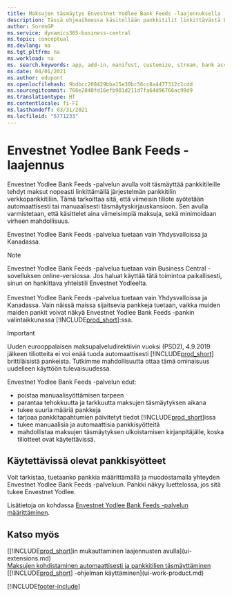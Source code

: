 ```yaml
---
title: Maksujen täsmäytys Envestnet Yodlee Bank Feeds -laajennuksella
description: Tässä ohjeaiheessa käsitellään pankkitilit linkittävästä Envestnet Yodlee Bank Feeds -laajennuksesta, joka nopeuttaa maksujen täsmäyttämistä.
author: SorenGP
ms.service: dynamics365-business-central
ms.topic: conceptual
ms.devlang: na
ms.tgt_pltfrm: na
ms.workload: na
ms. search.keywords: app, add-in, manifest, customize, stream, bank account link
ms.date: 04/01/2021
ms.author: edupont
ms.openlocfilehash: 9bdbcc208429bba15e30bc56cc8a4477312c1cdd
ms.sourcegitcommit: 766e2840fd16efb901d211d7fa64d96766ac99d9
ms.translationtype: HT
ms.contentlocale: fi-FI
ms.lasthandoff: 03/31/2021
ms.locfileid: "5771233"
---
```

# <a name="the-envestnet-yodlee-bank-feeds-extension"></a>Envestnet Yodlee Bank Feeds -laajennus

Envestnet Yodlee Bank Feeds -palvelun avulla voit täsmäyttää pankkitileille tehdyt maksut nopeasti linkittämällä järjestelmän pankkitilin verkkopankkitiliin. Tämä tarkoittaa sitä, että viimeisin tiliote syötetään automaattisesti tai manuaalisesti täsmäytyskirjauskansioon. Sen avulla varmistetaan, että käsittelet aina viimeisimpiä maksuja, sekä minimoidaan virheen mahdollisuus.

Envestnet Yodlee Bank Feeds -palvelua tuetaan vain Yhdysvalloissa ja Kanadassa.

> [!NOTE]
> Envestnet Yodlee Bank Feeds -palvelua tuetaan vain Business Central -sovelluksen online-versiossa. Jos haluat käyttää tätä toimintoa paikallisesti, sinun on hankittava yhteistili Envestnet Yodleelta.<br /><br />
> Envestnet Yodlee Bank Feeds -palvelua tuetaan vain Yhdysvalloissa ja Kanadassa.
> Vain näissä maissa sijaitsevia pankkeja tuetaan, vaikka muiden maiden pankit voivat näkyä Envestnet Yodlee Bank Feeds -pankin valintaikkunassa [!INCLUDE[prod_short](includes/prod_short.md)]:ssa.

> [!IMPORTANT]
> Uuden eurooppalaisen maksupalveludirektiivin vuoksi (PSD2), 4.9.2019 jälkeen tiliotteita ei voi enää tuoda automaattisesti [!INCLUDE[prod_short](includes/prod_short.md)] brittiläisistä pankeista. Tutkimme mahdollisuutta ottaa tämä ominaisuus uudelleen käyttöön tulevaisuudessa.

Envestnet Yodlee Bank Feeds -palvelun edut:

* poistaa manuaalisyöttämisen tarpeen
* parantaa tehokkuutta ja tarkkuutta maksujen täsmäytyksen aikana
* tukee suuria määriä pankkeja
* tarjoaa pankkitapahtumien päivitetyt tiedot [!INCLUDE[prod_short](includes/prod_short.md)]issa
* tukee manuaalisia ja automaattisia pankkisyötteitä
* mahdollistaa maksujen täsmäytyksen ulkoistamisen kirjanpitäjälle, koska tiliotteet ovat käytettävissä.

## <a name="available-bank-feeds"></a>Käytettävissä olevat pankkisyötteet
Voit tarkistaa, tuetaanko pankkia määrittämällä ja muodostamalla yhteyden Envestnet Yodlee Bank Feeds -palveluun. Pankki näkyy luettelossa, jos sitä tukee Envestnet Yodlee.

Lisätietoja on kohdassa [Envestnet Yodlee Bank Feeds -palvelun määrittäminen](bank-how-setup-bank-statement-service.md).

## <a name="see-also"></a>Katso myös
[[!INCLUDE[prod_short](includes/prod_short.md)]in mukauttaminen laajennusten avulla](ui-extensions.md)    
[Maksujen kohdistaminen automaattisesti ja pankkitilien täsmäyttäminen](receivables-apply-payments-auto-reconcile-bank-accounts.md)  
[[!INCLUDE[prod_short](includes/prod_short.md)] -ohjelman käyttäminen](ui-work-product.md)


[!INCLUDE[footer-include](includes/footer-banner.md)]